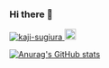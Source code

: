 ### Hi there 👋

<!--
**kaji-sugiura/kaji-sugiura** is a ✨ _special_ ✨ repository because its `README.md` (this file) appears on your GitHub profile.

Here are some ideas to get you started:

- 🔭 I’m currently working on ...
- 🌱 I’m currently learning ...
- 👯 I’m looking to collaborate on ...
- 🤔 I’m looking for help with ...
- 💬 Ask me about ...
- 📫 How to reach me: ...
- 😄 Pronouns: ...
- ⚡ Fun fact: ...
-->

<p align="left">
  <a href="https://github.com/kaji-sugiura/kaji-sugiura/">
    <img src="https://komarev.com/ghpvc/?username=kaji-sugiura" alt="kaji-sugiura" />
  </a>
  <a href="https://github.com/kaji-sugiura">
    <img height="20" src="https://img.shields.io/github/followers/kaji-sugiura?label=follow&logo=github&style=flat" />
  </a>
</p>

[![Anurag's GitHub stats](https://github-readme-stats.vercel.app/api?username=kaji-sugiura)](https://github.com/kaji-sugiura/github-readme-stats)
